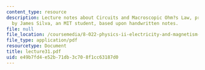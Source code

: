 ```yaml
---
content_type: resource
description: Lecture notes about Circuits and Macroscopic Ohm?s Law, prepared in LaTeX
  by James Silva, an MIT student, based upon handwritten notes.
file: null
file_location: /coursemedia/8-022-physics-ii-electricity-and-magnetism-fall-2006/e49b7fd4e52b71db3c708f1cc63187d0_lecture31.pdf
file_type: application/pdf
resourcetype: Document
title: lecture31.pdf
uid: e49b7fd4-e52b-71db-3c70-8f1cc63187d0
---
```

